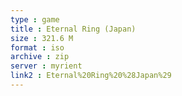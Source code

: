 ```yaml
---
type : game
title : Eternal Ring (Japan)
size : 321.6 M
format : iso
archive : zip
server : myrient
link2 : Eternal%20Ring%20%28Japan%29
---
```

